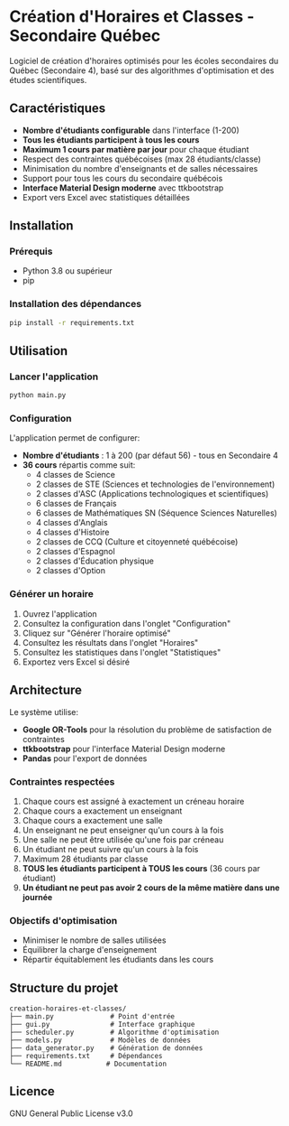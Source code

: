 # Création d'Horaires et Classes - Secondaire Québec

Logiciel de création d'horaires optimisés pour les écoles secondaires du Québec (Secondaire 4), basé sur des algorithmes d'optimisation et des études scientifiques.

## Caractéristiques

- **Nombre d'étudiants configurable** dans l'interface (1-200)
- **Tous les étudiants participent à tous les cours**
- **Maximum 1 cours par matière par jour** pour chaque étudiant
- Respect des contraintes québécoises (max 28 étudiants/classe)
- Minimisation du nombre d'enseignants et de salles nécessaires
- Support pour tous les cours du secondaire québécois
- **Interface Material Design moderne** avec ttkbootstrap
- Export vers Excel avec statistiques détaillées

## Installation

### Prérequis

- Python 3.8 ou supérieur
- pip

### Installation des dépendances

```bash
pip install -r requirements.txt
```

## Utilisation

### Lancer l'application

```bash
python main.py
```

### Configuration

L'application permet de configurer:
- **Nombre d'étudiants** : 1 à 200 (par défaut 56) - tous en Secondaire 4
- **36 cours** répartis comme suit:
  - 4 classes de Science
  - 2 classes de STE (Sciences et technologies de l'environnement)
  - 2 classes d'ASC (Applications technologiques et scientifiques)
  - 6 classes de Français
  - 6 classes de Mathématiques SN (Séquence Sciences Naturelles)
  - 4 classes d'Anglais
  - 4 classes d'Histoire
  - 2 classes de CCQ (Culture et citoyenneté québécoise)
  - 2 classes d'Espagnol
  - 2 classes d'Éducation physique
  - 2 classes d'Option

### Générer un horaire

1. Ouvrez l'application
2. Consultez la configuration dans l'onglet "Configuration"
3. Cliquez sur "Générer l'horaire optimisé"
4. Consultez les résultats dans l'onglet "Horaires"
5. Consultez les statistiques dans l'onglet "Statistiques"
6. Exportez vers Excel si désiré

## Architecture

Le système utilise:
- **Google OR-Tools** pour la résolution du problème de satisfaction de contraintes
- **ttkbootstrap** pour l'interface Material Design moderne
- **Pandas** pour l'export de données

### Contraintes respectées

1. Chaque cours est assigné à exactement un créneau horaire
2. Chaque cours a exactement un enseignant
3. Chaque cours a exactement une salle
4. Un enseignant ne peut enseigner qu'un cours à la fois
5. Une salle ne peut être utilisée qu'une fois par créneau
6. Un étudiant ne peut suivre qu'un cours à la fois
7. Maximum 28 étudiants par classe
8. **TOUS les étudiants participent à TOUS les cours** (36 cours par étudiant)
9. **Un étudiant ne peut pas avoir 2 cours de la même matière dans une journée**

### Objectifs d'optimisation

- Minimiser le nombre de salles utilisées
- Équilibrer la charge d'enseignement
- Répartir équitablement les étudiants dans les cours

## Structure du projet

```
creation-horaires-et-classes/
├── main.py              # Point d'entrée
├── gui.py               # Interface graphique
├── scheduler.py         # Algorithme d'optimisation
├── models.py            # Modèles de données
├── data_generator.py    # Génération de données
├── requirements.txt     # Dépendances
└── README.md           # Documentation
```

## Licence

GNU General Public License v3.0